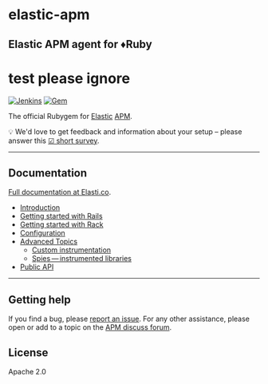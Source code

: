 # elastic-apm
## Elastic APM agent for ♦️Ruby
# test please ignore

[![Jenkins](https://img.shields.io/jenkins/s/https/apm-ci.elastic.co/job/elastic+apm-agent-ruby+master.svg)](https://apm-ci.elastic.co/job/elastic+apm-agent-ruby+master/) [![Gem](https://img.shields.io/gem/v/elastic-apm.svg)](https://rubygems.org/gems/elastic-apm)

The official Rubygem for [Elastic][] [APM][].

💡 We'd love to get feedback and information about your setup – please answer this [☑ short survey](https://goo.gl/forms/LQktvn4rkLWBNSWy1).

---

## Documentation

[Full documentation at Elasti.co](https://www.elastic.co/guide/en/apm/agent/ruby/index.html).

<ul>
<li><a href="https://www.elastic.co/guide/en/apm/agent/ruby/1.x/introduction.html">Introduction</a></li>
<li><a href="https://www.elastic.co/guide/en/apm/agent/ruby/1.x/getting-started-rails.html">Getting started with Rails</a></li>
<li><a href="https://www.elastic.co/guide/en/apm/agent/ruby/1.x/getting-started-rack.html">Getting started with Rack</a></li>
<li><a href="https://www.elastic.co/guide/en/apm/agent/ruby/1.x/configuration.html">Configuration</a></li>
<li>
<a href="https://www.elastic.co/guide/en/apm/agent/ruby/1.x/advanced.html">Advanced Topics</a>
<ul>
<li><a href="https://www.elastic.co/guide/en/apm/agent/ruby/1.x/custom-instrumentation.html">Custom instrumentation</a></li>
<li><a href="https://www.elastic.co/guide/en/apm/agent/ruby/1.x/spies.html">Spies — instrumented libraries</a></li>
</ul>
</li>
<li><a href="https://www.elastic.co/guide/en/apm/agent/ruby/1.x/api.html">Public API</a></li>
</ul>

---

## Getting help

If you find a bug, please [report an issue](https://github.com/elastic/apm-agent-ruby/issues).
For any other assistance, please open or add to a topic on the [APM discuss forum](https://discuss.elastic.co/c/apm).

## License

Apache 2.0

[Elastic]: https://elastic.co
[APM]: https://www.elastic.co/guide/en/apm/server/index.html
